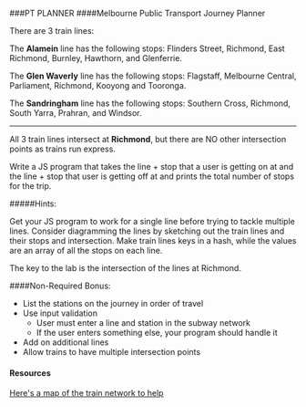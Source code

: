 ###PT PLANNER 
####Melbourne Public Transport Journey Planner

There are 3 train lines:

The **Alamein** line has the following stops: Flinders Street, Richmond, East Richmond, Burnley, Hawthorn, and Glenferrie.

The **Glen Waverly** line has the following stops: Flagstaff, Melbourne Central, Parliament, Richmond, Kooyong and Tooronga.

The **Sandringham** line has the following stops: Southern Cross, Richmond, South Yarra, Prahran, and Windsor.

---

All 3 train lines intersect at **Richmond**, but there are NO other intersection points as trains run express.

Write a JS program that takes the line + stop that a user is getting on at and the line + stop that user is getting off at and prints the total number of stops for the trip.


#####Hints:

Get your JS program to work for a single line before trying to tackle multiple lines.
Consider diagramming the lines by sketching out the train lines and their stops and intersection.
Make train lines keys in a hash, while the values are an array of all the stops on each line.

The key to the lab is the intersection of the lines at Richmond. 

####Non-Required Bonus:

* List the stations on the journey in order of travel
* Use input validation
  - User must enter a line and station in the subway network
  - If the user enters something else, your program should handle it
* Add on additional lines
* Allow trains to have multiple intersection points


#### Resources 
[Here's a map of the train network to help](https://drive.google.com/a/generalassemb.ly/file/d/0Bx09n7UgX2HyaGswNVNWd3B0bEE/view?usp=sharing)